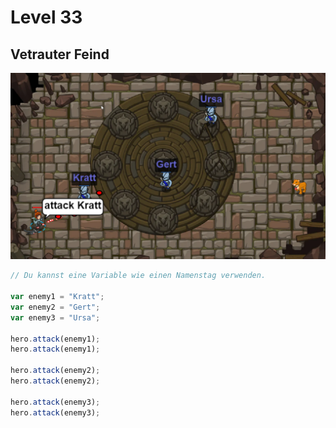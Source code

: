 # Level 33
## Vetrauter Feind 
![Alt text](35.png)
```js
// Du kannst eine Variable wie einen Namenstag verwenden.

var enemy1 = "Kratt";
var enemy2 = "Gert";
var enemy3 = "Ursa";

hero.attack(enemy1);
hero.attack(enemy1);

hero.attack(enemy2);
hero.attack(enemy2);

hero.attack(enemy3);
hero.attack(enemy3);


